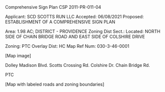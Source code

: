 Comprehensive Sign Plan
CSP 2011-PR-011-04

Applicant: SCD SCOTTS RUN LLC
Accepted: 06/08/2021
Proposed: ESTABLISHMENT OF A COMPREHENSIVE SIGN PLAN

Area: 1.98 AC; DISTRICT - PROVIDENCE
Zoning Dist Sect.: 
Located: NORTH SIDE OF CHAIN BRIDGE ROAD AND EAST SIDE OF COLSHIRE DRIVE

Zoning: PTC
Overlay Dist: HC
Map Ref Num: 030-3-46-0001

[Map image]

Dolley Madison Blvd.
Scotts Crossing Rd.
Colshire Dr.
Chain Bridge Rd.

PTC

[Map with labeled roads and zoning boundaries]